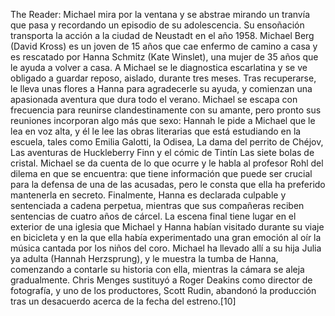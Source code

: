 The Reader: Michael mira por la ventana y se abstrae mirando un tranvía que pasa y recordando un episodio de su adolescencia. Su ensoñación transporta la acción a la ciudad de Neustadt en el año 1958. Michael Berg (David Kross) es un joven de 15 años que cae enfermo de camino a casa y es rescatado por Hanna Schmitz (Kate Winslet), una mujer de 35 años que le ayuda a volver a casa. A Michael se le diagnostica escarlatina y se ve obligado a guardar reposo, aislado, durante tres meses. Tras recuperarse, le lleva unas flores a Hanna para agradecerle su ayuda, y comienzan una apasionada aventura que dura todo el verano. Michael se escapa con frecuencia para reunirse clandestinamente con su amante, pero pronto sus reuniones incorporan algo más que sexo: Hannah le pide a Michael que le lea en voz alta, y él le lee las obras literarias que está estudiando en la escuela, tales como Emilia Galotti, la Odisea, La dama del perrito de Chéjov, Las aventuras de Huckleberry Finn y el cómic de Tintín Las siete bolas de cristal. Michael se da cuenta de lo que ocurre y le habla al profesor Rohl del dilema en que se encuentra: que tiene información que puede ser crucial para la defensa de una de las acusadas, pero le consta que ella ha preferido mantenerla en secreto. Finalmente, Hanna es declarada culpable y sentenciada a cadena perpetua, mientras que sus compañeras reciben sentencias de cuatro años de cárcel. La escena final tiene lugar en el exterior de una iglesia que Michael y Hanna habían visitado durante su viaje en bicicleta y en la que ella había experimentado una gran emoción al oír la música cantada por los niños del coro. Michael ha llevado allí a su hija Julia ya adulta (Hannah Herzsprung), y le muestra la tumba de Hanna, comenzando a contarle su historia con ella, mientras la cámara se aleja gradualmente. Chris Menges sustituyó a Roger Deakins como director de fotografía, y uno de los productores, Scott Rudin, abandonó la producción tras un desacuerdo acerca de la fecha del estreno.[10]​
